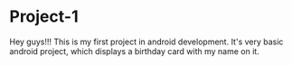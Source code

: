# Project-1
Hey guys!!!
This is my first project in android development.
It's very basic android project, which displays a birthday card with my name on it.
